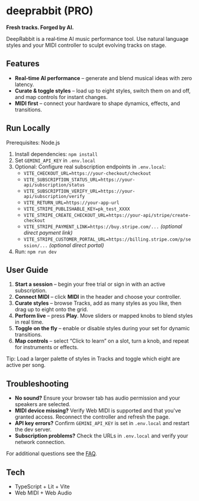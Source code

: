 # deeprabbit (PRO)

**Fresh tracks. Forged by AI.**

DeepRabbit is a real‑time AI music performance tool. Use natural language styles and your MIDI controller to sculpt evolving tracks on stage.

## Features

- **Real‑time AI performance** – generate and blend musical ideas with zero latency.
- **Curate & toggle styles** – load up to eight styles, switch them on and off, and map controls for instant changes.
- **MIDI first** – connect your hardware to shape dynamics, effects, and transitions.

## Run Locally

Prerequisites: Node.js

1. Install dependencies: `npm install`
2. Set `GEMINI_API_KEY` in `.env.local`
3. Optional: Configure real subscription endpoints in `.env.local`:
   - `VITE_CHECKOUT_URL=https://your-checkout/checkout`
   - `VITE_SUBSCRIPTION_STATUS_URL=https://your-api/subscription/status`
   - `VITE_SUBSCRIPTION_VERIFY_URL=https://your-api/subscription/verify`
   - `VITE_RETURN_URL=https://your-app-url`
   - `VITE_STRIPE_PUBLISHABLE_KEY=pk_test_XXXX`
   - `VITE_STRIPE_CREATE_CHECKOUT_URL=https://your-api/stripe/create-checkout`
   - `VITE_STRIPE_PAYMENT_LINK=https://buy.stripe.com/...` *(optional direct payment link)*
   - `VITE_STRIPE_CUSTOMER_PORTAL_URL=https://billing.stripe.com/p/session/...` *(optional direct portal)*
4. Run: `npm run dev`

## User Guide

1. **Start a session** – begin your free trial or sign in with an active subscription.
2. **Connect MIDI** – click **MIDI** in the header and choose your controller.
3. **Curate styles** – browse Tracks, add as many styles as you like, then drag up to eight onto the grid.
4. **Perform live** – press **Play**. Move sliders or mapped knobs to blend styles in real time.
5. **Toggle on the fly** – enable or disable styles during your set for dynamic transitions.
6. **Map controls** – select “Click to learn” on a slot, turn a knob, and repeat for instruments or effects.

Tip: Load a larger palette of styles in Tracks and toggle which eight are active per song.

## Troubleshooting

- **No sound?** Ensure your browser tab has audio permission and your speakers are selected.
- **MIDI device missing?** Verify Web MIDI is supported and that you've granted access. Reconnect the controller and refresh the page.
- **API key errors?** Confirm `GEMINI_API_KEY` is set in `.env.local` and restart the dev server.
- **Subscription problems?** Check the URLs in `.env.local` and verify your network connection.

For additional questions see the [FAQ](docs/FAQ.md).

## Tech

- TypeScript + Lit + Vite
- Web MIDI + Web Audio

